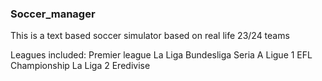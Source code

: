 ### Soccer_manager

This is a text based soccer simulator based on real life 23/24 teams

Leagues included:
Premier league
La Liga
Bundesliga
Seria A
Ligue 1
EFL Championship
La Liga 2
Eredivise

